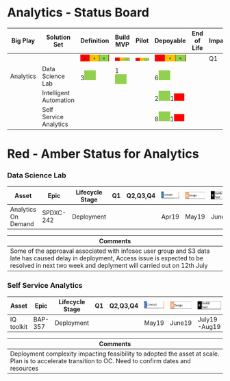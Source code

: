 # Analytics - Status Board


| Big Play | Solution Set | Definition | Build MVP | Pilot | Depoyable | End of Life | Impact | 
| ---------| ------------- | ------ | ------ | ----- | ------- | ------- | ------- | 
|||![image](rag.png)|![image](rag.png)|![image](rag.png)|![image](rag.png)|| Q1| Potential (Q2,Q3,Q4)|
|Analytics|Data Science Lab|3![Green](G.png)|1![Green](G.png)||6![Green](G.png)||||
||Intelligent Automation||||2![Green](G.png)1![Red](R.png)||||
||Self Service Analytics||||8![Green](G.png)1![Red](R.png)||||




# Red - Amber Status for Analytics

<!-- ![image](LC.png) -->
### Data Science Lab

| Asset | Epic | Lifecycle Stage | Q1 | Q2,Q3,Q4 | ![Concept](Concept.png) | ![Design](Design.png) | ![Build](Build.png) | ![Pilot](Pilot.png) | ![Deploy](Deploy.png) |
|-----|-----|-----|-----|-----|-----|-----|-----|-----|-----|
| Analytics On Demand | SPDXC-242 | Deployment |||Apr19|May19|June19|July19|July19|

|Comments|
|-----|
|Some of the approaval associated with infosec user group and S3 data late has caused delay in deployment, Access issue is expected to be resolved in next two week and deplyment will carried out on 12th July|


### Self Service Analytics
| Asset | Epic | Lifecycle Stage | Q1 | Q2,Q3,Q4 | ![Concept](Concept.png) | ![Design](Design.png) | ![Build](Build.png) | ![Pilot](Pilot.png) | ![Deploy](Deploy.png) |
|-----|-----|-----|-----|-----|-----|-----|-----|-----|-----|
|IQ toolkit | BAP-357 | Deployment |||May19|June19|July19-Aug19|Sep19-Oct19||

|Comments|
|-----|
|Deployment complexity impacting feasibility to adopted the asset at scale. Plan is to accelerate transition to OC. Need to confirm dates and resources|


